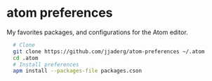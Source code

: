 # atom preferences

My favorites packages, and configurations for the Atom editor.

```sh
  # Clone
  git clone https://github.com/jjaderg/atom-preferences ~/.atom
  cd .atom
  # Install preferences
  apm install --packages-file packages.cson
```
